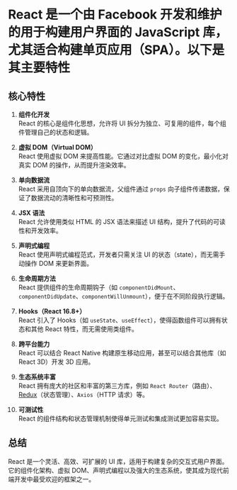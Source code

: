 # React 是一个由 Facebook 开发和维护的用于构建用户界面的 JavaScript 库，尤其适合构建单页应用（SPA）。以下是其主要特性

## 核心特性

1. **组件化开发**  
   React 的核心是组件化思想，允许将 UI 拆分为独立、可复用的组件，每个组件管理自己的状态和逻辑。

2. **虚拟 DOM（Virtual DOM）**  
   React 使用虚拟 DOM 来提高性能。它通过对比虚拟 DOM 的变化，最小化对真实 DOM 的操作，从而提升渲染效率。

3. **单向数据流**  
   React 采用自顶向下的单向数据流，父组件通过 `props` 向子组件传递数据，保证了数据流动的清晰性和可预测性。

4. **JSX 语法**  
   React 允许使用类似 HTML 的 JSX 语法来描述 UI 结构，提升了代码的可读性和开发效率。

5. **声明式编程**  
   React 使用声明式编程范式，开发者只需关注 UI 的状态（state），而无需手动操作 DOM 来更新界面。

6. **生命周期方法**  
   React 提供组件的生命周期钩子（如 `componentDidMount`、`componentDidUpdate`、`componentWillUnmount`），便于在不同阶段执行逻辑。

7. **Hooks（React 16.8+）**  
   React 引入了 Hooks（如 `useState`、`useEffect`），使得函数组件可以拥有状态和其他 React 特性，而无需使用类组件。

8. **跨平台能力**  
   React 可以结合 React Native 构建原生移动应用，甚至可以结合其他库（如 React 3D）开发 3D 应用。

9. **生态系统丰富**  
   React 拥有庞大的社区和丰富的第三方库，例如 `React Router`（路由）、[Redux](file://d:\Demo\React\react-ts\src\components\Redux\index.tsx#L4-L20)（状态管理）、`Axios`（HTTP 请求）等。

10. **可测试性**  
    React 的组件结构和状态管理机制使得单元测试和集成测试更加容易实现。

## 总结

React 是一个灵活、高效、可扩展的 UI 库，适用于构建复杂的交互式用户界面。它的组件化架构、虚拟 DOM、声明式编程以及强大的生态系统，使其成为现代前端开发中最受欢迎的框架之一。
